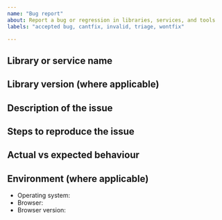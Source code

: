 ```yaml
---
name: "Bug report"
about: Report a bug or regression in libraries, services, and tools
labels: "accepted bug, cantfix, invalid, triage, wontfix"

---
```


<!--
    Please fill in as much of the template below as you’re able to. If you're unsure whether the issue already exists or how to fill in the template, open an issue anyway. Our team will help you to complete the rest.

    Your issue might already exist. If so, add a comment to the existing issue instead of creating a new one. You can find existing issues here:
    - an existing Github issue: https://github.com/hmrc/platui-support/issues
-->
## Library or service name
<!-- PlatUI looks after numerous libraries, services, and tools - please do specify which repository
your bug relates to. -->

## Library version (where applicable)
<!-- If the bug relates to a library or plugin, please include version to reproduce this bug. -->

## Description of the issue
<!-- A clear and concise summary of what the bug is. -->

## Steps to reproduce the issue
<!-- How can we reproduce this issue? If you think it will be helpful, please provide a small code snippet and/or screenshots. -->

## Actual vs expected behaviour
<!-- What is happening vs what would you expect to happen instead? -->

## Environment (where applicable)
<!-- Details of your operating system, browser, name and version of the library you’re using may help us to reproduce your issue. -->

- Operating system:
- Browser:
- Browser version:

